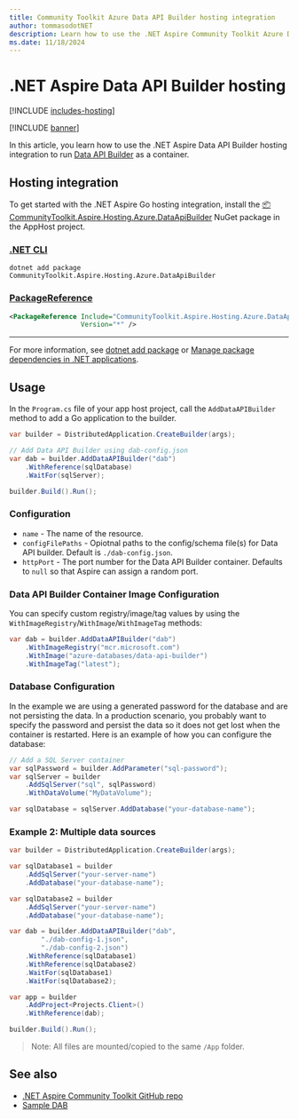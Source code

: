 ```yaml
---
title: Community Toolkit Azure Data API Builder hosting integration
author: tommasodotNET
description: Learn how to use the .NET Aspire Community Toolkit Azure Data API Builder hosting integration to host DAB as a container.
ms.date: 11/18/2024
---
```


# .NET Aspire Data API Builder hosting

[!INCLUDE [includes-hosting](../includes/includes-hosting.md)]

[!INCLUDE [banner](includes/banner.md)]

In this article, you learn how to use the .NET Aspire Data API Builder hosting integration to run [Data API Builder](https://learn.microsoft.com/azure/data-api-builder/overview) as a container.

## Hosting integration

To get started with the .NET Aspire Go hosting integration, install the [📦 CommunityToolkit.Aspire.Hosting.Azure.DataApiBuilder](https://nuget.org/packages/CommunityToolkit.Aspire.Hosting.Azure.DataApiBuilder) NuGet package in the AppHost project.

### [.NET CLI](#tab/dotnet-cli)

```dotnetcli
dotnet add package CommunityToolkit.Aspire.Hosting.Azure.DataApiBuilder
```

### [PackageReference](#tab/package-reference)

```xml
<PackageReference Include="CommunityToolkit.Aspire.Hosting.Azure.DataApiBuilder"
                  Version="*" />
```

---

For more information, see [dotnet add package](/dotnet/core/tools/dotnet-add-package) or [Manage package dependencies in .NET applications](/dotnet/core/tools/dependencies).

## Usage

In the `Program.cs` file of your app host project, call the `AddDataAPIBuilder` method to add a Go application to the builder.

```csharp
var builder = DistributedApplication.CreateBuilder(args);

// Add Data API Builder using dab-config.json 
var dab = builder.AddDataAPIBuilder("dab")
    .WithReference(sqlDatabase)
    .WaitFor(sqlServer);

builder.Build().Run();
```

### Configuration

- `name` - The name of the resource.
- `configFilePaths` - Opiotnal paths to the config/schema file(s) for Data API builder. Default is `./dab-config.json`.
- `httpPort` - The port number for the Data API Builder container. Defaults to `null` so that Aspire can assign a random port.

### Data API Builder Container Image Configuration

You can specify custom registry/image/tag values by using the `WithImageRegistry`/`WithImage`/`WithImageTag` methods:

```csharp
var dab = builder.AddDataAPIBuilder("dab")
    .WithImageRegistry("mcr.microsoft.com")
    .WithImage("azure-databases/data-api-builder")
    .WithImageTag("latest");
```

### Database Configuration

In the example we are using a generated password for the database and are not persisting the data. In a production scenario, you probably want to specify the password and persist the data so it does not get lost when the container is restarted.
Here is an example of how you can configure the database:

```csharp
// Add a SQL Server container
var sqlPassword = builder.AddParameter("sql-password");
var sqlServer = builder
    .AddSqlServer("sql", sqlPassword)
    .WithDataVolume("MyDataVolume");

var sqlDatabase = sqlServer.AddDatabase("your-database-name");
```

### Example 2: Multiple data sources

```csharp
var builder = DistributedApplication.CreateBuilder(args);

var sqlDatabase1 = builder
    .AddSqlServer("your-server-name")
    .AddDatabase("your-database-name");

var sqlDatabase2 = builder
    .AddSqlServer("your-server-name")
    .AddDatabase("your-database-name");

var dab = builder.AddDataAPIBuilder("dab", 
        "./dab-config-1.json", 
        "./dab-config-2.json")
    .WithReference(sqlDatabase1)
    .WithReference(sqlDatabase2)
    .WaitFor(sqlDatabase1)
    .WaitFor(sqlDatabase2);

var app = builder
    .AddProject<Projects.Client>()
    .WithReference(dab);

builder.Build().Run();
```

> Note: All files are mounted/copied to the same `/App` folder.

## See also

- [.NET Aspire Community Toolkit GitHub repo](https://github.com/CommunityToolkit/Aspire)
- [Sample DAB](https://github.com/CommunityToolkit/Aspire/tree/main/examples/data-api-builder)
